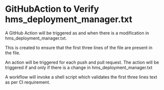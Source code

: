 # GitHubAction to Verify hms_deployment_manager.txt

A GitHub Action will be triggered as and when there is a modification in hms_deployment_manager.txt. 

This is created to ensure that the first three lines of the file are present in the file.

An action will be triggered for each push and pull request. The action will be triggered if and only if there is a change in hms_deployment_manager.txt

A workflow will invoke a shell script which validates the first three lines text as per CI requirement.
